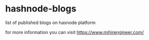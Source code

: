 # hashnode-blogs

list of published blogs on hasnode platform

for more information you can visit https://www.mihirengineer.com/
